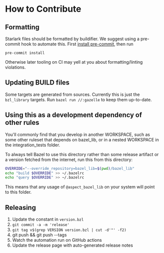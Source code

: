# How to Contribute

## Formatting

Starlark files should be formatted by buildifier.
We suggest using a pre-commit hook to automate this.
First [install pre-commit](https://pre-commit.com/#installation),
then run

```shell
pre-commit install
```

Otherwise later tooling on CI may yell at you about formatting/linting violations.

## Updating BUILD files

Some targets are generated from sources.
Currently this is just the `bzl_library` targets.
Run `bazel run //:gazelle` to keep them up-to-date.

## Using this as a development dependency of other rules

You'll commonly find that you develop in another WORKSPACE, such as
some other ruleset that depends on bazel_lib, or in a nested
WORKSPACE in the integration_tests folder.

To always tell Bazel to use this directory rather than some release
artifact or a version fetched from the internet, run this from this
directory:

```sh
OVERRIDE="--override_repository=bazel_lib=$(pwd)/bazel_lib"
echo "build $OVERRIDE" >> ~/.bazelrc
echo "query $OVERRIDE" >> ~/.bazelrc
```

This means that any usage of `@aspect_bazel_lib` on your system will point to this folder.

## Releasing

1. Update the constant in `version.bzl`
1. `git commit -a -m 'release'`
1. `git tag v$(grep VERSION version.bzl | cut -d'"' -f2)`
1. git push && git push --tags
1. Watch the automation run on GitHub actions
1. Update the release page with auto-generated release notes
